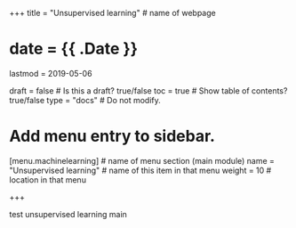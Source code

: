 +++
title = "Unsupervised learning"         # name of webpage

# date = {{ .Date }}
lastmod = 2019-05-06

draft = false  # Is this a draft? true/false
toc = true  # Show table of contents? true/false
type = "docs"  # Do not modify.

# Add menu entry to sidebar.
[menu.machinelearning]                  # name of menu section (main module)
  name = "Unsupervised learning"        # name of this item in that menu
  weight = 10                           # location in that menu

+++

test unsupervised learning main
